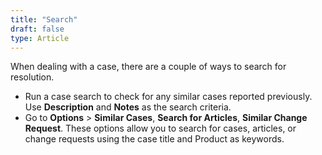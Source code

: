 ```yaml
---
title: "Search"
draft: false
type: Article
---
```



When dealing with a case, there are a couple of ways to search for resolution. 

* Run a case search to check for any similar cases reported previously. Use **Description** and **Notes** as the search criteria. 
* Go to **Options** > **Similar Cases**, **Search for Articles**, **Similar Change Request**. These options allow you to search for cases, articles, or change requests using the case title and Product as keywords. 
